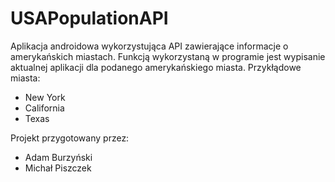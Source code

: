 # USAPopulationAPI
Aplikacja androidowa wykorzystująca API zawierające informacje o amerykańskich miastach.
Funkcją wykorzystaną w programie jest wypisanie aktualnej aplikacji dla podanego amerykańskiego miasta.
Przykłądowe miasta:
- New York
- California
- Texas

Projekt przygotowany przez:
- Adam Burzyński
- Michał Piszczek

